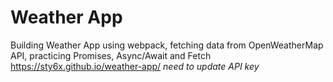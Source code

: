 # Weather App 
Building Weather App using webpack, fetching data from OpenWeatherMap API, practicing Promises, Async/Await and Fetch
https://sty6x.github.io/weather-app/
*need to update API key*
